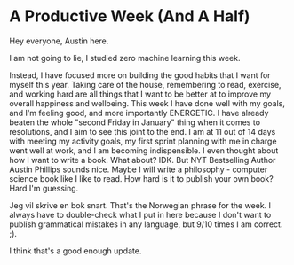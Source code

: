 # A Productive Week (And A Half)

Hey everyone, Austin here.

I am not going to lie, I studied zero machine learning this week.

Instead, I have focused more on building the good habits that I want for myself this year. Taking care of the house, remembering to read, exercise, and working hard are all things that I want to be better at to improve my overall happiness and wellbeing.
This week I have done well with my goals, and I'm feeling good, and more importantly ENERGETIC. I have already beaten the whole "second Friday in January" thing when it comes to resolutions, and I aim to see this joint to the end. I am at 11 out of 14 days with meeting my activity goals, my first sprint planning with me in charge went well at work, and I am becoming indispensible. I even thought about how I want to write a book. What about? IDK. But NYT Bestselling Author Austin Phillips sounds nice. Maybe I will write a philosophy - computer science book like I like to read. How hard is it to publish your own book? Hard I'm guessing.

Jeg vil skrive en bok snart. That's the Norwegian phrase for the week. I always have to double-check what I put in here because I don't want to publish grammatical mistakes in any language, but 9/10 times I am correct. ;).

I think that's a good enough update. 
